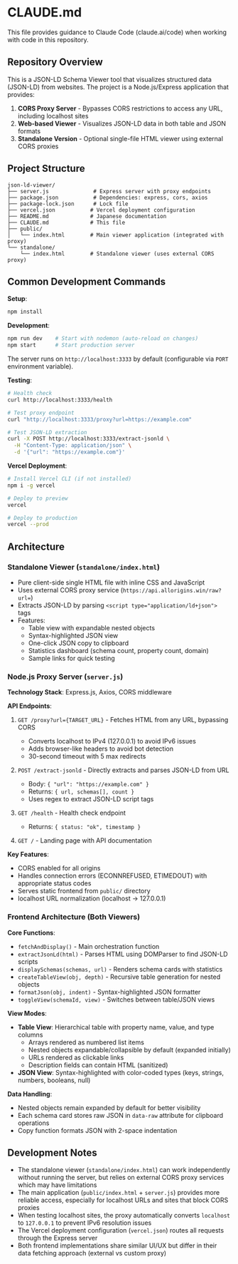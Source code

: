 # CLAUDE.md

This file provides guidance to Claude Code (claude.ai/code) when working with code in this repository.

## Repository Overview

This is a JSON-LD Schema Viewer tool that visualizes structured data (JSON-LD) from websites. The project is a Node.js/Express application that provides:

1. **CORS Proxy Server** - Bypasses CORS restrictions to access any URL, including localhost sites
2. **Web-based Viewer** - Visualizes JSON-LD data in both table and JSON formats
3. **Standalone Version** - Optional single-file HTML viewer using external CORS proxies

## Project Structure

```plaintext
json-ld-viewer/
├── server.js              # Express server with proxy endpoints
├── package.json           # Dependencies: express, cors, axios
├── package-lock.json      # Lock file
├── vercel.json           # Vercel deployment configuration
├── README.md             # Japanese documentation
├── CLAUDE.md             # This file
├── public/
│   └── index.html        # Main viewer application (integrated with proxy)
└── standalone/
    └── index.html        # Standalone viewer (uses external CORS proxy)
```

## Common Development Commands

**Setup**:
```bash
npm install
```

**Development**:
```bash
npm run dev    # Start with nodemon (auto-reload on changes)
npm start      # Start production server
```

The server runs on `http://localhost:3333` by default (configurable via `PORT` environment variable).

**Testing**:
```bash
# Health check
curl http://localhost:3333/health

# Test proxy endpoint
curl "http://localhost:3333/proxy?url=https://example.com"

# Test JSON-LD extraction
curl -X POST http://localhost:3333/extract-jsonld \
  -H "Content-Type: application/json" \
  -d '{"url": "https://example.com"}'
```

**Vercel Deployment**:
```bash
# Install Vercel CLI (if not installed)
npm i -g vercel

# Deploy to preview
vercel

# Deploy to production
vercel --prod
```

## Architecture

### Standalone Viewer (`standalone/index.html`)

- Pure client-side single HTML file with inline CSS and JavaScript
- Uses external CORS proxy service (`https://api.allorigins.win/raw?url=`)
- Extracts JSON-LD by parsing `<script type="application/ld+json">` tags
- Features:
  - Table view with expandable nested objects
  - Syntax-highlighted JSON view
  - One-click JSON copy to clipboard
  - Statistics dashboard (schema count, property count, domain)
  - Sample links for quick testing

### Node.js Proxy Server (`server.js`)

**Technology Stack**: Express.js, Axios, CORS middleware

**API Endpoints**:

1. `GET /proxy?url={TARGET_URL}` - Fetches HTML from any URL, bypassing CORS
   - Converts localhost to IPv4 (127.0.0.1) to avoid IPv6 issues
   - Adds browser-like headers to avoid bot detection
   - 30-second timeout with 5 max redirects

2. `POST /extract-jsonld` - Directly extracts and parses JSON-LD from URL
   - Body: `{ "url": "https://example.com" }`
   - Returns: `{ url, schemas[], count }`
   - Uses regex to extract JSON-LD script tags

3. `GET /health` - Health check endpoint
   - Returns: `{ status: "ok", timestamp }`

4. `GET /` - Landing page with API documentation

**Key Features**:

- CORS enabled for all origins
- Handles connection errors (ECONNREFUSED, ETIMEDOUT) with appropriate status codes
- Serves static frontend from `public/` directory
- localhost URL normalization (localhost → 127.0.0.1)

### Frontend Architecture (Both Viewers)

**Core Functions**:

- `fetchAndDisplay()` - Main orchestration function
- `extractJsonLd(html)` - Parses HTML using DOMParser to find JSON-LD scripts
- `displaySchemas(schemas, url)` - Renders schema cards with statistics
- `createTableView(obj, depth)` - Recursive table generation for nested objects
- `formatJson(obj, indent)` - Syntax-highlighted JSON formatter
- `toggleView(schemaId, view)` - Switches between table/JSON views

**View Modes**:

- **Table View**: Hierarchical table with property name, value, and type columns
  - Arrays rendered as numbered list items
  - Nested objects expandable/collapsible by default (expanded initially)
  - URLs rendered as clickable links
  - Description fields can contain HTML (sanitized)
- **JSON View**: Syntax-highlighted with color-coded types (keys, strings, numbers, booleans, null)

**Data Handling**:

- Nested objects remain expanded by default for better visibility
- Each schema card stores raw JSON in `data-raw` attribute for clipboard operations
- Copy function formats JSON with 2-space indentation

## Development Notes

- The standalone viewer (`standalone/index.html`) can work independently without running the server, but relies on external CORS proxy services which may have limitations
- The main application (`public/index.html` + `server.js`) provides more reliable access, especially for localhost URLs and sites that block CORS proxies
- When testing localhost sites, the proxy automatically converts `localhost` to `127.0.0.1` to prevent IPv6 resolution issues
- The Vercel deployment configuration (`vercel.json`) routes all requests through the Express server
- Both frontend implementations share similar UI/UX but differ in their data fetching approach (external vs custom proxy)
